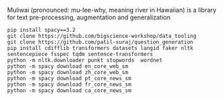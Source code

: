 Muliwai (pronounced: mu-lee-why, meaning river in Hawaiian) is a library for text pre-processing, augmentation and generalization
```
pip install spacy==3.2
git clone https://github.com/bigscience-workshop/data_tooling
git clone https://github.com/patil-suraj/question_generation
pip install cdifflib transformers datasets langid faker nltk sentencepiece fsspec tqdm sentence-transformers
python -m nltk.downloader punkt stopwords  wordnet
python -m spacy download en_core_web_sm
python -m spacy download zh_core_web_sm
python -m spacy download pt_core_news_sm
python -m spacy download fr_core_news_sm
python -m spacy download ca_core_news_sm
```
